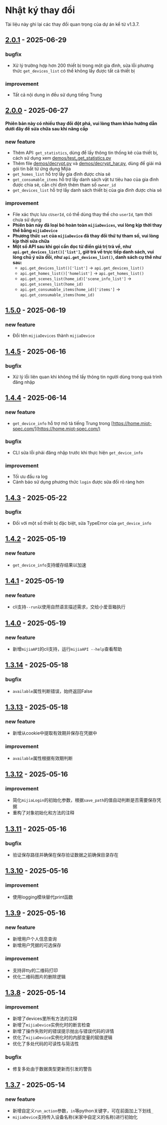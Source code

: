# Nhật ký thay đổi

Tài liệu này ghi lại các thay đổi quan trọng của dự án kể từ v1.3.7.

## [2.0.1](https://github.com/Do1e/mijia-api/compare/v2.0.0...v2.0.1) - 2025-06-29
### bugfix
* Xử lý trường hợp hơn 200 thiết bị trong một gia đình, sửa lỗi phương thức `get_devices_list` có thể không lấy được tất cả thiết bị
### improvement
* Tất cả nội dung in đều sử dụng tiếng Trung

## [2.0.0](https://github.com/Do1e/mijia-api/compare/v1.5.0...v2.0.0) - 2025-06-27
#### Phiên bản này có nhiều thay đổi đột phá, vui lòng tham khảo hướng dẫn dưới đây để sửa chữa sau khi nâng cấp
### new feature
* Thêm API: `get_statistics`, dùng để lấy thông tin thống kê của thiết bị, cách sử dụng xem [demos/test_get_statistics.py](demos/test_get_statistics.py)
* Thêm file [demos/decrypt.py](demos/decrypt.py) và [demos/decrypt_har.py](demos/decrypt_har.py), dùng để giải mã gói tin bắt từ ứng dụng Mijia
* `get_homes_list` hỗ trợ lấy gia đình được chia sẻ
* `get_consumable_items` hỗ trợ lấy danh sách vật tư tiêu hao của gia đình được chia sẻ, cần chỉ định thêm tham số `owner_id`
* `get_devices_list` hỗ trợ lấy danh sách thiết bị của gia đình được chia sẻ
### improvement
* File xác thực lưu `cUserId`, có thể dùng thay thế cho `userId`, tạm thời chưa sử dụng
* **Phiên bản này đã loại bỏ hoàn toàn `mijiaDevices`, vui lòng kịp thời thay thế bằng `mijiaDevice`**
* **Phương thức `set` của `mijiaDevice` đã thay đổi thứ tự tham số, vui lòng kịp thời sửa chữa**
* **Một số API sau khi gọi cần đọc từ điển giá trị trả về, như `api.get_devices_list()['list']`, giờ trả về trực tiếp danh sách, vui lòng chú ý sửa đổi, như `api.get_devices_list()`, danh sách cụ thể như sau:**
  * `api.get_devices_list()['list']` -> `api.get_devices_list()`
  * `api.get_homes_list()['homelist']` -> `api.get_homes_list()`
  * `api.get_scenes_list(home_id)['scene_info_list']` -> `api.get_scenes_list(home_id)`
  * `api.get_consumable_items(home_id)['items']` -> `api.get_consumable_items(home_id)`

## [1.5.0](https://github.com/Do1e/mijia-api/compare/v1.4.5...v1.5.0) - 2025-06-19
### new feature
* Đổi tên `mijiaDevices` thành `mijiaDevice`

## [1.4.5](https://github.com/Do1e/mijia-api/compare/v1.4.4...v1.4.5) - 2025-06-16
### bugfix
* Xử lý lỗi liên quan khi không thể lấy thông tin người dùng trong quá trình đăng nhập

## [1.4.4](https://github.com/Do1e/mijia-api/compare/v1.4.3...v1.4.4) - 2025-06-14
### new feature
* `get_device_info` hỗ trợ mô tả tiếng Trung trong [https://home.miot-spec.com/](https://home.miot-spec.com/)
### bugfix
* CLI sửa lỗi phải đăng nhập trước khi thực hiện `get_device_info`
### improvement
* Tối ưu đầu ra log
* Cảnh báo sử dụng phương thức `login` được sửa đổi rõ ràng hơn

## [1.4.3](https://github.com/Do1e/mijia-api/compare/v1.4.2...v1.4.3) - 2025-05-22
### bugfix
* Đối với một số thiết bị đặc biệt, sửa TypeError của `get_device_info`

## [1.4.2](https://github.com/Do1e/mijia-api/compare/v1.4.1...v1.4.2) - 2025-05-19
### new feature
* `get_device_info`支持缓存结果以加速

## [1.4.1](https://github.com/Do1e/mijia-api/compare/v1.4.0...v1.4.1) - 2025-05-19
### new feature
* cli支持`--run`以使用自然语言描述需求，交给小爱音箱执行

## [1.4.0](https://github.com/Do1e/mijia-api/compare/v1.3.14...v1.4.0) - 2025-05-19
### new feature
* 新增`mijiaAPI`的cli支持，运行`mijiaAPI --help`查看帮助

## [1.3.14](https://github.com/Do1e/mijia-api/compare/v1.3.13...v1.3.14) - 2025-05-18
### bugfix
* `available`属性判断错误，始终返回False

## [1.3.13](https://github.com/Do1e/mijia-api/compare/v1.3.12...v1.3.13) - 2025-05-18
### new feature
* 新增从cookie中提取有效期并保存在凭据中
### improvement
* `available`属性根据有效期判断

## [1.3.12](https://github.com/Do1e/mijia-api/compare/v1.3.11...v1.3.12) - 2025-05-16
### improvement
* 简化`mijiaLogin`的初始化参数，根据`save_path`的值自动判断是否需要保存凭据
* 重构了对象初始化和方法的注释

## [1.3.11](https://github.com/Do1e/mijia-api/compare/v1.3.10...v1.3.11) - 2025-05-16
### bugfix
* 验证保存路径并确保在保存验证数据之前确保目录存在

## [1.3.10](https://github.com/Do1e/mijia-api/compare/v1.3.9...v1.3.10) - 2025-05-16
### improvement
* 使用logging模块替代print函数

## [1.3.9](https://github.com/Do1e/mijia-api/compare/v1.3.8...v1.3.9) - 2025-05-16
### new feature
* 新增用户个人信息查询
* 新增用户凭据的可选保存
### improvement
* 支持非tty的二维码打印
* 优化二维码图片的删除逻辑

## [1.3.8](https://github.com/Do1e/mijia-api/compare/v1.3.7...v1.3.8) - 2025-05-14
### improvement
* 新增了devices里所有方法的注释
* 新增了`mijiaDevice`实例化时的断言检查
* 新增了操作失败时的错误提示抛出与错误代码的详情
* 优化了`mijiaDevice`实例化时的内部变量的赋值逻辑
* 优化了多处代码的可读性与简洁性
### bugfix
* 修复多处由于数据类型更新而引发的警告

## [1.3.7](https://github.com/Do1e/mijia-api/compare/v1.3.6...v1.3.7) - 2025-05-14
### new feature
* 新增自定义`run_action`参数，`in`等python关键字，可在前面加上下划线`_`
* `mijiaDevice`支持传入设备名称(米家中自定义的名称)进行初始化
